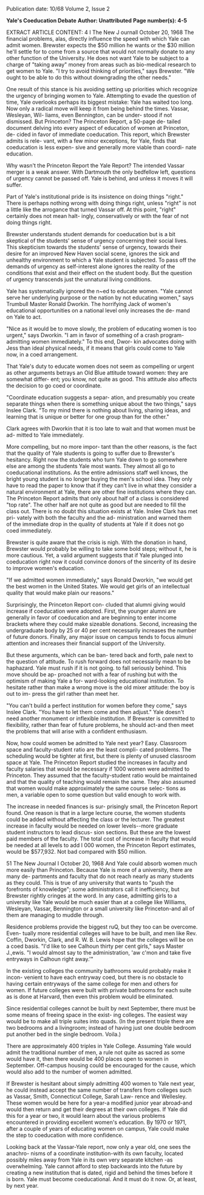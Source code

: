 Publication date: 10/68
Volume 2, Issue 2

**Yale's Coeducation Debate**
**Author: Unattributed**
**Page number(s): 4-5**

EXTRACT ARTICLE CONTENT:
4 I The New J ournall October 20, 1968 
The financial problems, alas, directly 
influence the speed with which Yale can 
admit women. Brewster expects the $50 
million he wants or the $30 million he'll 
settle for to come from a source that 
would not normally donate to any other 
function of the University. He does not 
want Yale to be subject to a charge of 
"taking away" money from areas such as 
bio-medical research to get women to Yale. 
"I try to avoid thinking of priorities," says 
Brewster. "We ought to be able to do this 
without downgrading the other needs." 

One result of this stance is his avoiding 
setting up priorities which recognize the 
urgency of bringing women to Yale. 
Attempting to evade the question of 
time, Yale overlooks perhaps its biggest 
mistake: Yale has waited too long. Now 
only a radical move will keep it from being 
behind the times. Vassar, Wesleyan, Wil-
liams, even Bennington, can be under-
stood if not dismissed. But Princeton? 
The Princeton Report, a 50-page de-
tailed document delving into every aspect 
of education of women at Princeton, de-
cided in favor of immediate coeducation. 
This report, which Brewster admits is rele-
vant, with a few minor exceptions, for 
Yale, finds that coeducation is less expen-
sive and generally more viable than coordi-
nate education. 

Why wasn't the Princeton Report the 
Yale Report? The intended Vassar merger 
is a weak answer. With Dartmouth the 
only bedfellow left, questions of urgency 
cannot be passed off. Yale is behind, and 
unless it moves it will suffer. 

Part of Yale's institutional pride is its 
insistence on doing things "right." There is 
perhaps nothing wrong with doing things 
right, unless "right" is not a little like the 
arrogance that turned Vassar off. At this 
point, "right" certainly does not mean halt-
ingly, conservatively or with the fear of 
not doing things right. 

Brewster understands student demands 
for coeducation but is a bit skeptical of 
the students' sense of urgency concerning 
their social lives. This skepticism towards 
the students' sense of urgency, towards 
their desire for an improved New Haven 
social scene, ignores the sick and unhealthy 
environment to which a Yale student is 
subjected. To pass off the demands of 
urgency as self-interest alone ignores the 
reality of the conditions that exist and their 
effect on the student body. But the question 
of urgency transcends just the unnatural 
living conditions. 

Yale has systematically ignored the 
n~ed to educate women. "Yale cannot 
serve her underlying purpose or the nation 
by not educating women," says Trumbull 
Master Ronald Dworkin. The horrifying 
Jack of women's educational opportunities 
on a national level only increases the de-
mand on Yale to act. 

"Nice as it would be to move slowly, 
the problem of educating women is too 
urgent," says Dworkin. "I am in favor of 
something of a crash program-admitting 
women immediately." To this end, Dwor-
kin advocates doing with Jess than ideal 
physical needs, if it means that girls could 
come to Yale now, in a coed arrangement. 

That Yale's duty to educate women does 
not seem as compelling or urgent as other 
arguments betrays an Old Blue attitude 
toward women: they are somewhat differ-
ent; you know, not quite as good. This 
attitude also affects the decision to go coed 
or coordinate. 

"Coordinate education suggests a separ-
ation, and presumably you create separate 
things when there is something unique 
about the two things," says Inslee Clark. 
"To my mind there is nothing about living, 
sharing ideas, and learning that is unique 
or better for one group than for the other." 

Clark agrees with Dworkin that it is too 
late to wait and that women must be ad-
mitted to Yale immediately. 

More compelling, but no more impor-
tant than the other reasons, is the fact that 
the quality of Yale students is going to 
suffer due to Brewster's hesitancy. Right 
now the students who turn Yale down to 
go somewhere else are among the students 
Yale most wants. They almost all go to 
coeducational institutions. As the entire 
admissions staff well knows, the bright 
young student is no longer buying the 
men's school idea. They only have to read 
the paper to know that if they can't live in 
what they consider a natural environment 
at Yale, there are other fine institutions 
where they can. The Princeton Report 
admits that only about half of a class is 
considered "top rate". The other half are 
not quite as good but are needed to fill the 
class out. There is no doubt this situation 
exists at Yale. Inslee Clark has met pri-
vately with both the faculty and the ad-
ministration and warned them of the 
immediate drop in the quality of students 
at Yale if it does not go coed immediately. 

Brewster is quite aware that the crisis is 
nigh. With the donation in hand, Brewster 
would probably be willing to take some 
bold steps; without it, he is more cautious. 
Yet, a valid argument suggests that if Yale 
plunged into coeducation right now it 
could convince donors of the sincerity of 
its desire to improve women's education. 

"If we admitted women immediately," 
says Ronald Dworkin, "we would get the 
best women in the United States. We would 
get girls of an intellectual quality that 
would make plain our reasons." 

Surprisingly, the Princeton Report con-
cluded that alumni giving would increase 
if coeducation were adopted. First, the 
younger alumni are generally in favor of 
coeducation and are beginning to enter 
income brackets where they could make 
sizeable donations. Second, increasing 
the undergraduate body by 25 or 40 per 
cent necessarily increases the number of 
future donors. Finally, any major issue 
on campus tends to focus almuni attention 
and increases their financial support of 
the University. 

But these arguments, which can be ban-
tered back and forth, pale next to the 
question of attitude. To rush forward does 
not necessarily mean to be haphazard. 
Yale must rush if it is not going. to fall 
seriously behind. This move should be ap-
proached not with a fear of rushing but 
with the optimism of making Yale a for-
ward-looking educational institution. To 
hesitate rather than make a wrong move is 
the old mixer attitude: the boy is out to im-
press the girl rather than meet her. 

"You can't build a perfect institution 
for women before they come," says lnslee 
Clark. "You have to let them come and 
then adjust." Yale doesn't need another 
monument or inflexible institution. If 
Brewster is committed to flexibility, rather 
than fear of future problems, he should 
act-and then meet the problems that will 
arise with a confident enthusiasm. 

Now, how could women be admitted to 
Yale next year? Easy. Classroom space and 
faculty-student ratio are the least compli-
cated problems. The scheduling would be 
tighter at first, but there is plenty of unused 
classroom space at Yale. The Princeton 
Report studied the increases in faculty and 
faculty salaries that would be necessary if 
1000 women were admitted to Princeton. 
They assumed that the faculty-student 
ratio would be maintained and that the 
quality of teaching would remain the same. 
They also assumed that women would 
make approximately the same course selec-
tions as men, a variable open to some 
question but valid enough to work with. 

The increase in needed finances is sur-
prisingly small, the Princeton Report 
found. One reason is that in a large lecture 
course, the women students could be 
added without affecting the class or the 
lecturer. The greatest increase in faculty 
would be needed on lower levels--more 
graduate student instructors to lead discus-
sion sections. But these are the lowest paid 
members of the faculty. The total cost of 
increase in faculty that would be needed 
at all levels to add I 000 women, the 
Princeton Report estimates, would be 
$577,932. Not bad compared with $50 
million. 


51 The New Journal I October 20, 1968 
And Yale could absorb women much 
more easily than Princeton. Because Yale 
is more of a university, there are many de-
partments and faculty that do not reach 
nearly as many students as they could. This 
is true of any university that wants to 
"push the forefronts of knowledge"; some 
administrators call it inefficiency, but 
Brewster rightly cringes at the word. In 
any case, admitting girls to a university 
like Yale would be much easier than at a 
college like Williams, Wesleyan, Vassar, 
Bennington or a small university like 
Princeton-and all of them are managing 
to muddle through. 

Residence problems provide the biggest 
ruQ, but they too can be overcome. Even-
tually more residential colleges will have 
to be built, and men like Rev. Coffin, 
Dworkin, Clark, and R. W. B. Lewis hope 
that the colleges will be on a coed basis. 
"I'd like to see Calhoun thirty per cent 
girls," says Master J.,ewis. "I would almost 
say to the administration, 'aw c'mon and 
take five entryways in Calhoun right 
away.'" 

In the existing colleges the community 
bathrooms would probably make it incon-
venient to have each entryway coed, but 
there is no obstacle to having certain 
entryways of the same college for men 
and others for women. If future colleges 
were built with private bathrooms for each 
suite as is done at Harvard, then even this 
problem would be eliminated. 

Since residential colleges cannot be 
built by next September, there must be 
some means of freeing space in the exist-
ing colleges. The easiest way would be to 
make all triple suites into quads. (In the 
present triple there are two bedrooms and 
a livingroom; instead of having just one 
double bedroom put another bed in the 
single bedroom. Voila.) 

There are approximately 400 triples in 
Yale College. Assuming Yale would admit 
the traditional number of men, a rule not 
quite as sacred as some would have it, then 
there would be 400 places open to women 
in September. Off-campus housing could 
be encouraged for the cause, which would 
also add to the number of women 
admitted. 

If Brewster is hesitant about simply 
admitting 400 women to Yale next year, 
he could instead accept the same number 
of transfers from colleges such as Vassar, 
Smith, Connecticut College, Sarah Law-
rence and Wellesley. These women would 
be here for a year-a modified junior year 
abroad-and would then return and get 
their degrees at their own colleges. If Yale 
did this for a year or two, it would learn 
about the various problems encountered in 
providing excellent women's education. 
By 1970 or 1971, after a couple of years of 
educating women on campus, Yale could 
make the step to coeducation with more 
confidence. 

Looking back at the Vassar-Yale report, 
now only a year old, one sees the anachro-
nisms of a coordinate institution-with its 
own faculty, located possibly miles away 
from Yale in its own very separate kitchen 
-as overwhelming. Yale cannot afford to 
step backwards into the future by creating 
a new institution that is dated, rigid and 
behind the times before it is born. Yale 
must become coeducational. And it must 
do it now. Or, at least, by next year.